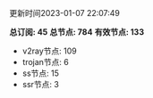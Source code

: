 更新时间2023-01-07 22:07:49

**总订阅: 45**
**总节点: 784**
**有效节点: 133**
- v2ray节点: 109
- trojan节点: 6
- ss节点: 15
- ssr节点: 3
